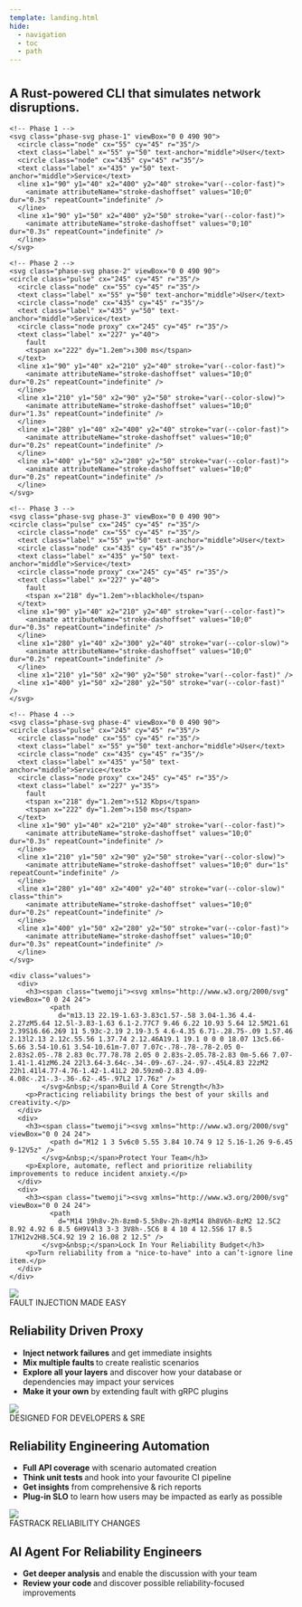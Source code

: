 ```yaml
---
template: landing.html
hide:
  - navigation
  - toc
  - path
---
```


#
<div class="tellme">
  <div class="why">
    <div class="tagline">
      <h2>A Rust-powered CLI that simulates network disruptions.</h2>
    </div>
  <div class="animation-container">

    <!-- Phase 1 -->
    <svg class="phase-svg phase-1" viewBox="0 0 490 90">
      <circle class="node" cx="55" cy="45" r="35"/>
      <text class="label" x="55" y="50" text-anchor="middle">User</text>
      <circle class="node" cx="435" cy="45" r="35"/>
      <text class="label" x="435" y="50" text-anchor="middle">Service</text>
      <line x1="90" y1="40" x2="400" y2="40" stroke="var(--color-fast)">
        <animate attributeName="stroke-dashoffset" values="10;0" dur="0.3s" repeatCount="indefinite" />
      </line>
      <line x1="90" y1="50" x2="400" y2="50" stroke="var(--color-fast)">
        <animate attributeName="stroke-dashoffset" values="0;10" dur="0.3s" repeatCount="indefinite" />
      </line>
    </svg>

    <!-- Phase 2 -->
    <svg class="phase-svg phase-2" viewBox="0 0 490 90">
    <circle class="pulse" cx="245" cy="45" r="35"/>
      <circle class="node" cx="55" cy="45" r="35"/>
      <text class="label" x="55" y="50" text-anchor="middle">User</text>
      <circle class="node" cx="435" cy="45" r="35"/>
      <text class="label" x="435" y="50" text-anchor="middle">Service</text>
      <circle class="node proxy" cx="245" cy="45" r="35"/>
      <text class="label" x="227" y="40">
        fault
        <tspan x="222" dy="1.2em">↓300 ms</tspan>
      </text>
      <line x1="90" y1="40" x2="210" y2="40" stroke="var(--color-fast)">
        <animate attributeName="stroke-dashoffset" values="10;0" dur="0.2s" repeatCount="indefinite" />
      </line>
      <line x1="210" y1="50" x2="90" y2="50" stroke="var(--color-slow)">
        <animate attributeName="stroke-dashoffset" values="10;0" dur="1.3s" repeatCount="indefinite" />
      </line>
      <line x1="280" y1="40" x2="400" y2="40" stroke="var(--color-fast)">
        <animate attributeName="stroke-dashoffset" values="10;0" dur="0.2s" repeatCount="indefinite" />
      </line>
      <line x1="400" y1="50" x2="280" y2="50" stroke="var(--color-fast)">
        <animate attributeName="stroke-dashoffset" values="10;0" dur="0.2s" repeatCount="indefinite" />
      </line>
    </svg>

    <!-- Phase 3 -->
    <svg class="phase-svg phase-3" viewBox="0 0 490 90">
    <circle class="pulse" cx="245" cy="45" r="35"/>
      <circle class="node" cx="55" cy="45" r="35"/>
      <text class="label" x="55" y="50" text-anchor="middle">User</text>
      <circle class="node" cx="435" cy="45" r="35"/>
      <text class="label" x="435" y="50" text-anchor="middle">Service</text>
      <circle class="node proxy" cx="245" cy="45" r="35"/>
      <text class="label" x="227" y="40">
        fault
        <tspan x="218" dy="1.2em">↑blackhole</tspan>
      </text>
      <line x1="90" y1="40" x2="210" y2="40" stroke="var(--color-fast)">
        <animate attributeName="stroke-dashoffset" values="10;0" dur="0.3s" repeatCount="indefinite" />
      </line>
      <line x1="280" y1="40" x2="300" y2="40" stroke="var(--color-slow)">
        <animate attributeName="stroke-dashoffset" values="10;0" dur="0.2s" repeatCount="indefinite" />
      </line>
      <line x1="210" y1="50" x2="90" y2="50" stroke="var(--color-fast)" />
      <line x1="400" y1="50" x2="280" y2="50" stroke="var(--color-fast)" />
    </svg>

    <!-- Phase 4 -->
    <svg class="phase-svg phase-4" viewBox="0 0 490 90">
    <circle class="pulse" cx="245" cy="45" r="35"/>
      <circle class="node" cx="55" cy="45" r="35"/>
      <text class="label" x="55" y="50" text-anchor="middle">User</text>
      <circle class="node" cx="435" cy="45" r="35"/>
      <text class="label" x="435" y="50" text-anchor="middle">Service</text>
      <circle class="node proxy" cx="245" cy="45" r="35"/>
      <text class="label" x="227" y="35">
        fault
        <tspan x="218" dy="1.2em">↑512 Kbps</tspan>
        <tspan x="222" dy="1.2em">↓150 ms</tspan>
      </text>
      <line x1="90" y1="40" x2="210" y2="40" stroke="var(--color-fast)">
        <animate attributeName="stroke-dashoffset" values="10;0" dur="0.3s" repeatCount="indefinite" />
      </line>
      <line x1="210" y1="50" x2="90" y2="50" stroke="var(--color-slow)">
        <animate attributeName="stroke-dashoffset" values="10;0" dur="1s" repeatCount="indefinite" />
      </line>
      <line x1="280" y1="40" x2="400" y2="40" stroke="var(--color-slow)" class="thin">
        <animate attributeName="stroke-dashoffset" values="10;0" dur="0.2s" repeatCount="indefinite" />
      </line>
      <line x1="400" y1="50" x2="280" y2="50" stroke="var(--color-fast)">
        <animate attributeName="stroke-dashoffset" values="10;0" dur="0.3s" repeatCount="indefinite" />
      </line>
    </svg>

  </div>
  
    <div class="values">
      <div>
        <h3><span class="twemoji"><svg xmlns="http://www.w3.org/2000/svg" viewBox="0 0 24 24">
              <path
                d="m13.13 22.19-1.63-3.83c1.57-.58 3.04-1.36 4.4-2.27zM5.64 12.5l-3.83-1.63 6.1-2.77C7 9.46 6.22 10.93 5.64 12.5M21.61 2.39S16.66.269 11 5.93c-2.19 2.19-3.5 4.6-4.35 6.71-.28.75-.09 1.57.46 2.13l2.13 2.12c.55.56 1.37.74 2.12.46A19.1 19.1 0 0 0 18.07 13c5.66-5.66 3.54-10.61 3.54-10.61m-7.07 7.07c-.78-.78-.78-2.05 0-2.83s2.05-.78 2.83 0c.77.78.78 2.05 0 2.83s-2.05.78-2.83 0m-5.66 7.07-1.41-1.41zM6.24 22l3.64-3.64c-.34-.09-.67-.24-.97-.45L4.83 22zM2 22h1.41l4.77-4.76-1.42-1.41L2 20.59zm0-2.83 4.09-4.08c-.21-.3-.36-.62-.45-.97L2 17.76z" />
            </svg>&nbsp;</span>Build A Core Strength</h3>
        <p>Practicing reliability brings the best of your skills and creativity.</p>
      </div>
      <div>
        <h3><span class="twemoji"><svg xmlns="http://www.w3.org/2000/svg" viewBox="0 0 24 24">
              <path d="M12 1 3 5v6c0 5.55 3.84 10.74 9 12 5.16-1.26 9-6.45 9-12V5z" />
            </svg>&nbsp;</span>Protect Your Team</h3>
        <p>Explore, automate, reflect and prioritize reliability improvements to reduce incident anxiety.</p>
      </div>
      <div>
        <h3><span class="twemoji"><svg xmlns="http://www.w3.org/2000/svg" viewBox="0 0 24 24">
              <path
                d="M14 19h8v-2h-8zm0-5.5h8v-2h-8zM14 8h8V6h-8zM2 12.5C2 8.92 4.92 6 8.5 6H9V4l3 3-3 3V8h-.5C6 8 4 10 4 12.5S6 17 8.5 17H12v2H8.5C4.92 19 2 16.08 2 12.5" />
            </svg>&nbsp;</span>Lock In Your Reliability Budget</h3>
        <p>Turn reliability from a "nice-to-have" into a can’t-ignore line item.</p>
      </div>
    </div>
  </div>
</div>


  <div class="features-container">
    <div class="feat" data-images="proxy-run.png,proxy-sched.png,proxy-any.png,proxy-plugin.png">
      <div class="media">
        <img src="/assets/images/proxy-run.png" class="carousel-img">
      </div>
      <div class="menu">
        <span class="subtext">FAULT INJECTION MADE EASY</span>
        <h2 class="menu-heading">Reliability Driven Proxy</h2>
        <ul class="menu-list">
          <li class="menu-item active" data-index="0">
            <span><strong>Inject network failures</strong> and get immediate insights</span>
          </li>
          <li class="menu-item" data-index="1">
            <span><strong>Mix multiple faults </strong> to create realistic scenarios</span>
          </li>
          <li class="menu-item" data-index="2">
            <span><strong>Explore all your layers</strong> and discover how your database or dependencies may impact
              your services</span>
          </li>
          <li class="menu-item" data-index="3">
            <span><strong>Make it your own</strong> by extending fault with gRPC plugins</span>
          </li>
        </ul>
      </div>
    </div>
    <div class="feat" data-images="scenario-generate.png,scenario-run.png,scenario-reporting.png,scenario-slo.png">
      <div class="media">
        <img src="/assets/images/scenario-generate.png" class="carousel-img">
      </div>
      <div class="menu">
        <span class="subtext">DESIGNED FOR DEVELOPERS & SRE</span>
        <h2 class="menu-heading">Reliability Engineering Automation</h2>
        <ul class="menu-list">
          <li class="menu-item active" data-index="0">
            <span><strong>Full API coverage</strong> with scenario automated creation</span>
          </li>
          <li class="menu-item" data-index="1">
            <span><strong>Think unit tests </strong> and hook into your favourite CI pipeline</span>
          </li>
          <li class="menu-item" data-index="2">
            <span><strong>Get insights</strong> from comprehensive & rich reports</span>
          </li>
          <li class="menu-item" data-index="3">
            <span><strong>Plug-in SLO</strong> to learn how users may be impacted as early as possible</span>
          </li>
        </ul>
      </div>
    </div>
    <div class="feat" data-images="scenario-review.png,code-review.png">
      <div class="media">
        <img src="/assets/images/scenario-review.png" class="carousel-img">
      </div>
      <div class="menu">
        <span class="subtext">FASTRACK RELIABILITY CHANGES</span>
        <h2 class="menu-heading">AI Agent For Reliability Engineers</h2>
        <ul class="menu-list">
          <li class="menu-item active" data-index="0">
            <span><strong>Get deeper analysis</strong> and enable the discussion with your team</span>
          </li>
          <li class="menu-item" data-index="1">
            <span><strong>Review your code </strong> and discover possible reliability-focused improvements</span>
          </li>
        </ul>
      </div>
    </div>
  </div>
</div>
